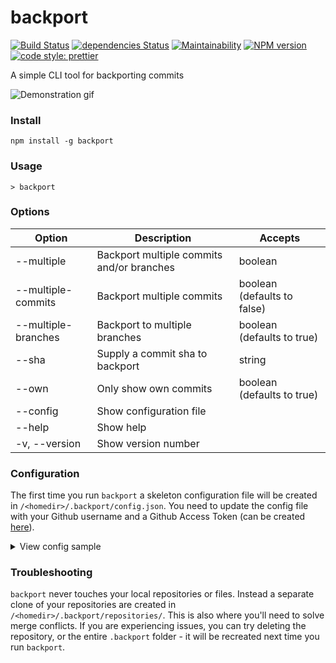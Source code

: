 # backport

[![Build Status](https://travis-ci.org/sqren/backport.svg?branch=master)](https://travis-ci.org/sqren/backport)
[![dependencies Status](https://david-dm.org/sqren/backport/status.svg)](https://david-dm.org/sqren/backport)
[![Maintainability](https://api.codeclimate.com/v1/badges/42a56ac121367ec37d19/maintainability)](https://codeclimate.com/github/sqren/backport/maintainability)
[![NPM version](https://img.shields.io/npm/v/backport.svg)](https://www.npmjs.com/package/backport)
[![code style: prettier](https://img.shields.io/badge/code_style-prettier-ff69b4.svg)](#badge)

A simple CLI tool for backporting commits

![Demonstration gif](https://i.makeagif.com/media/10-05-2017/kEJLqe.gif)

### Install

```
npm install -g backport
```

### Usage

```
> backport
```

### Options

| Option              | Description                               | Accepts                     |
| ------------------- | ----------------------------------------- | --------------------------- |
| --multiple          | Backport multiple commits and/or branches | boolean                     |
| --multiple-commits  | Backport multiple commits                 | boolean (defaults to false) |
| --multiple-branches | Backport to multiple branches             | boolean (defaults to true)  |
| --sha               | Supply a commit sha to backport           | string                      |
| --own               | Only show own commits                     | boolean (defaults to true)  |
| --config            | Show configuration file                   |                             |
| --help              | Show help                                 |                             |
| -v, --version       | Show version number                       |                             |

### Configuration

The first time you run `backport` a skeleton configuration file will be created
in `/<homedir>/.backport/config.json`. You need to update the config file with
your Github username and a Github Access Token (can be created
[here](https://github.com/settings/tokens/new)).

<details>
<summary>View config sample</summary>

```js
{
  // Github personal access token. Create here: https://github.com/settings/tokens/new
  // Please check "Full control of private repositories"
  "accessToken": "",

  // Github username, eg. kimchy
  "username": "",

  // Override project-specific setting
  "projects": [
    {
      "upstream": "elastic/elasticsearch",
      "branches": ["6.x", "6.1", "6.0"],
    },
    {
      "upstream": "elastic/kibana",

      // You can pre-select branches you use often
      "branches": [
        { "name": "6.x", "checked": true },
        { "name": "6.1", "checked": true },
        "6.0"
      ]

      // Only allow picking own commits to backport
      "own": true,

      // Backport multiple commits
      "multipleCommits": false,

      // Backport to multiple branches
      "multipleBranches": true,

      // Labels will be added to the PR
      "labels": ["backport"]
    }
  ]
}
```

</details>

### Troubleshooting

`backport` never touches your local repositories or files. Instead a separate
clone of your repositories are created in `/<homedir>/.backport/repositories/`.
This is also where you'll need to solve merge conflicts. If you are experiencing
issues, you can try deleting the repository, or the entire `.backport` folder -
it will be recreated next time you run `backport`.
